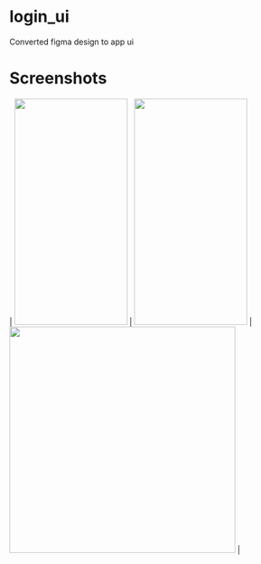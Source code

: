 # login_ui

Converted figma design to app ui

# Screenshots
| <img src="https://github.com/DilipKumar64/login_ui/assets/122280140/2f33ac5d-bf08-4494-b3a7-c9d9f12fec09" width="200" height="400"> | <img src="https://github.com/DilipKumar64/login_ui/assets/122280140/f0fe5f6e-857d-4127-9071-410971cb7d34" width="200" height="400"> | <img src="https://github.com/DilipKumar64/login_ui/assets/122280140/e3ffa47d-b740-47fb-9416-b80c7c2b4442" widht="200" height="400"> |

